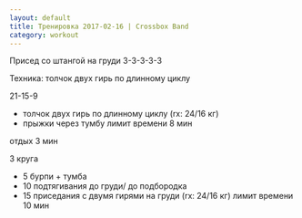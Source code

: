 ```yaml
---
layout: default
title: Тренировка 2017-02-16 | Crossbox Band
category: workout
---
```


Присед со штангой на груди
3-3-3-3-3

Техника: толчок двух гирь по длинному циклу

21-15-9
- толчок двух гирь по длинному циклу (rx: 24/16 кг)
- прыжки через тумбу
лимит времени 8 мин

отдых 3 мин

3 круга
- 5 бурпи + тумба
- 10 подтягивания до груди/ до подбородка
- 15 приседания с двумя гирями на груди (rx: 24/16 кг)
лимит времени 10 мин